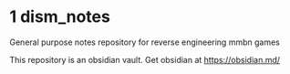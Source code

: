 # 1 dism_notes

General purpose notes repository for reverse engineering mmbn games

This repository is an obsidian vault. Get obsidian at https://obsidian.md/
